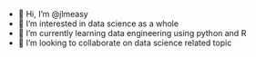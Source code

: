 - 👋 Hi, I’m @jlmeasy
- 👀 I’m interested in data science as a whole
- 🌱 I’m currently learning data engineering using python and R
- 💞️ I’m looking to collaborate on data science related topic
<!--- 📫 How to reach me jun.masayon@outlook.ph --->

<!---
jlmeasy/jlmeasy is a ✨ special ✨ repository because its `README.md` (this file) appears on your GitHub profile.
You can click the Preview link to take a look at your changes.
--->
